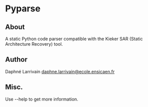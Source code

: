 # Pyparse

## About
A static Python code parser compatible with the Kieker SAR (Static Architecture Recovery) tool.

## Author
Daphné Larrivain <daphne.larrivain@ecole.ensicaen.fr>

## Misc.

Use --help to get more information.
